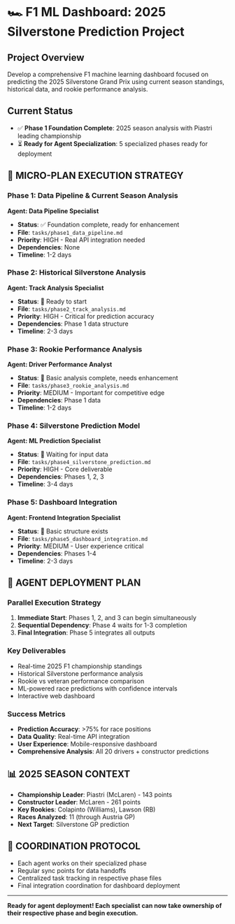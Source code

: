 # 🏎️ F1 ML Dashboard: 2025 Silverstone Prediction Project

## Project Overview
Develop a comprehensive F1 machine learning dashboard focused on predicting the 2025 Silverstone Grand Prix using current season standings, historical data, and rookie performance analysis.

## Current Status
- ✅ **Phase 1 Foundation Complete**: 2025 season analysis with Piastri leading championship
- ⏳ **Ready for Agent Specialization**: 5 specialized phases ready for deployment

## 🎯 **MICRO-PLAN EXECUTION STRATEGY**

### **Phase 1: Data Pipeline & Current Season Analysis** 
**Agent: Data Pipeline Specialist**
- **Status**: ✅ Foundation complete, ready for enhancement
- **File**: `tasks/phase1_data_pipeline.md`
- **Priority**: HIGH - Real API integration needed
- **Dependencies**: None
- **Timeline**: 1-2 days

### **Phase 2: Historical Silverstone Analysis**
**Agent: Track Analysis Specialist** 
- **Status**: 📘 Ready to start
- **File**: `tasks/phase2_track_analysis.md`
- **Priority**: HIGH - Critical for prediction accuracy
- **Dependencies**: Phase 1 data structure
- **Timeline**: 2-3 days

### **Phase 3: Rookie Performance Analysis**
**Agent: Driver Performance Analyst**
- **Status**: 📘 Basic analysis complete, needs enhancement
- **File**: `tasks/phase3_rookie_analysis.md`
- **Priority**: MEDIUM - Important for competitive edge
- **Dependencies**: Phase 1 data
- **Timeline**: 1-2 days

### **Phase 4: Silverstone Prediction Model**
**Agent: ML Prediction Specialist**
- **Status**: 📘 Waiting for input data
- **File**: `tasks/phase4_silverstone_prediction.md`
- **Priority**: HIGH - Core deliverable
- **Dependencies**: Phases 1, 2, 3
- **Timeline**: 3-4 days

### **Phase 5: Dashboard Integration**
**Agent: Frontend Integration Specialist**
- **Status**: 📘 Basic structure exists
- **File**: `tasks/phase5_dashboard_integration.md`
- **Priority**: MEDIUM - User experience critical
- **Dependencies**: Phases 1-4
- **Timeline**: 2-3 days

## 🚀 **AGENT DEPLOYMENT PLAN**

### Parallel Execution Strategy
1. **Immediate Start**: Phases 1, 2, and 3 can begin simultaneously
2. **Sequential Dependency**: Phase 4 waits for 1-3 completion
3. **Final Integration**: Phase 5 integrates all outputs

### Key Deliverables
- Real-time 2025 F1 championship standings
- Historical Silverstone performance analysis
- Rookie vs veteran performance comparison
- ML-powered race predictions with confidence intervals
- Interactive web dashboard

### Success Metrics
- **Prediction Accuracy**: >75% for race positions
- **Data Quality**: Real-time API integration
- **User Experience**: Mobile-responsive dashboard
- **Comprehensive Analysis**: All 20 drivers + constructor predictions

## 📊 **2025 SEASON CONTEXT**
- **Championship Leader**: Piastri (McLaren) - 143 points
- **Constructor Leader**: McLaren - 261 points
- **Key Rookies**: Colapinto (Williams), Lawson (RB)
- **Races Analyzed**: 11 (through Austria GP)
- **Next Target**: Silverstone GP prediction

## 🔄 **COORDINATION PROTOCOL**
- Each agent works on their specialized phase
- Regular sync points for data handoffs
- Centralized task tracking in respective phase files
- Final integration coordination for dashboard deployment

---

**Ready for agent deployment! Each specialist can now take ownership of their respective phase and begin execution.**
